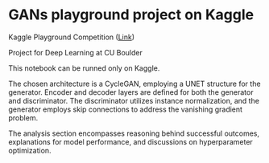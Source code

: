 # GANs playground project on Kaggle

Kaggle Playground Competition ([Link](https://www.kaggle.com/competitions/gan-getting-started))

Project for Deep Learning at CU Boulder

This notebook can be runned only on Kaggle.


The chosen architecture is a CycleGAN, employing a UNET structure for the generator. Encoder and decoder layers are defined for both the generator and discriminator. The discriminator utilizes instance normalization, and the generator employs skip connections to address the vanishing gradient problem. 

The analysis section encompasses reasoning behind successful outcomes, explanations for model performance, and discussions on hyperparameter optimization. 